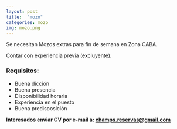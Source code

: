 ```yaml
---
layout: post
title:  "mozo"
categories: mozo
img: mozo.png
---
```


 
Se necesitan Mozos extras para fin de semana en Zona CABA.

Contar con experiencia previa (excluyente). 
 


### Requisitos:
- Buena dicción
- Buena presencia
- Disponibilidad horaria
- Experiencia en el puesto
- Buena predisposición

**Interesados enviar CV por e-mail a: champs.reservas@gmail.com**
